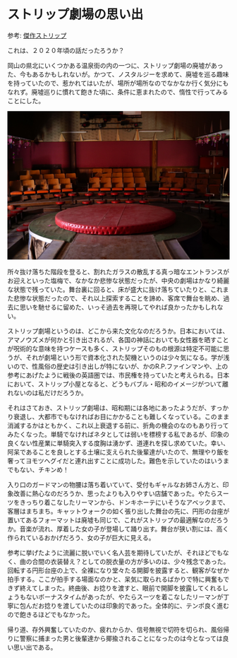 # ストリップ劇場の思い出

参考: [傑作ストリップ](https://montypython.fandom.com/wiki/Secretary_of_State_Striptease)

これは、２０２０年頃の話だったろうか？

岡山の県北にいくつかある温泉街の内の一つに、ストリップ劇場の廃墟があった、今もあるかもしれないが。かつて、ノスタルジーを求めて、廃墟を巡る趣味を持っていたので、惹かれてはいたが、場所が場所なのでなかなか行く気分にもなれず。廃墟巡りに慣れて飽きた頃に、条件に恵まれたので、惰性で行ってみることにした。

![ストリップ劇場](images/strip.jpeg)

所々抜け落ちた階段を登ると、割れたガラスの散乱する真っ暗なエントランスがお迎えといった塩梅で、なかなか悲惨な状態だったが、中央の劇場はかなり綺麗な状態で残っていた。舞台裏に回ると、床が盛大に抜け落ちていたりと、これまた悲惨な状態だったので、それ以上探索することを諦め、客席で舞台を眺め、過去に思いを馳せるに留めた、いっそ過去を再現してやれば良かったかもしれない。

ストリップ劇場というのは、どこから来た文化なのだろうか。日本においては、アマノウズメが何かと引き出されるが、各国の神話においても女性器を晒すことが呪術的な意味を持つケースも多く、ストリップそのもの根源は特定不可能に思うが、それが劇場という形で資本化された契機というのは少々気になる。学が浅いので、性風俗の歴史は引き出しが特にないが、かのR.P.ファインマンや、上の参考にあげたように戦後の英語圏では、市民権を持っていたと考えられる。日本において、ストリップ小屋となると、どうもバブル・昭和のイメージがついて離れないのは私だけだろうか。

それはさておき、ストリップ劇場は、昭和期には各地にあったようだが、すっかり衰退し、大都市でもなければお目にかかることも難しくなっている。このまま消滅するかはともかく、これ以上衰退する前に、折角の機会のなのもあり行ってみたくなった。単騎でなければネタとしては弱いを標榜する私であるが、印象の良くない性産業に単騎突入する度胸は湧かず、道連れを探し求めていた。幸い、阿呆であることを良しとする土壌に支えられた後輩達がいたので、無理やり飯を奢ってヨモツヘグイだと連れ出すことに成功した。難色を示していたのはいうまでもない、チキンめ！

入り口のガードマンの物腰は落ち着いていて、受付もギャルなお姉さん方と、印象改善に熱心なのだろうか、思ったよりも入りやすい店舗であった。やたらスーツをきっちり着こなしたリーマンから、ドンキホーテにいそうなアベックまで、客層はまちまち。キャットウォークの如く張り出した舞台の先に、円形の台座が置いてあるフォーマットは廃墟も同じで、これがストリップの最適解なのだろうか。音楽が流れ、厚着した女の子が登場して踊り出す。舞台が狭い割には、高く作られているおかげだろう、女の子が巨大に見える。

参考に挙げたように流麗に脱いでいく名人芸を期待していたが、それほどでもなく、曲の合間の衣装替え？としての脱衣量の方が多いのは、少々残念であった。回転する円形台座の上で、全裸になり堂々たる開脚を披露すると、観客がなぜか拍手する。ここが拍手する場面なのかと、呆気に取られるばかりで特に興奮もできず終えてしまった。終曲後、お捻りを渡すと、眼前で開脚を披露してくれるしょうもないボーナスタイムがあったが、やたらスーツを着こなしたリーマンが丁寧に包んだお捻りを渡していたのは印象的であった。全体的に、テンポ良く進むので飽きるほどでもなかった。

帰り道、存外興奮していたのか、疲れからか、信号無視で切符を切られ、風俗帰りに警察に捕まった男と後輩達から揶揄されることになったのは今となっては良い思い出である。
